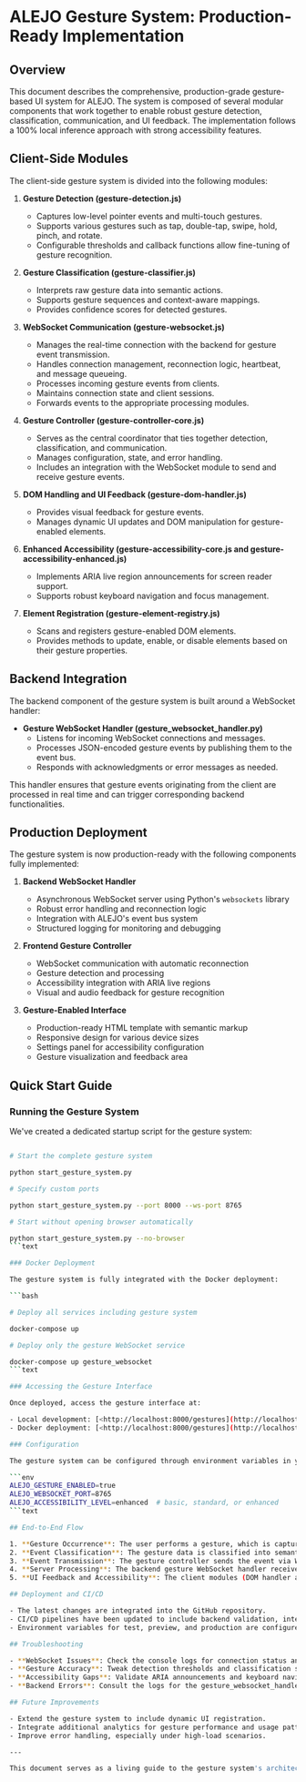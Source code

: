 # ALEJO Gesture System: Production-Ready Implementation

## Overview

This document describes the comprehensive, production-grade gesture-based UI system for ALEJO. The system is composed of several modular components that work together to enable robust gesture detection, classification, communication, and UI feedback. The implementation follows a 100% local inference approach with strong accessibility features.

## Client-Side Modules

The client-side gesture system is divided into the following modules:

1. **Gesture Detection (gesture-detection.js)**
   - Captures low-level pointer events and multi-touch gestures.
   - Supports various gestures such as tap, double-tap, swipe, hold, pinch, and rotate.
   - Configurable thresholds and callback functions allow fine-tuning of gesture recognition.

2. **Gesture Classification (gesture-classifier.js)**
   - Interprets raw gesture data into semantic actions.
   - Supports gesture sequences and context-aware mappings.
   - Provides confidence scores for detected gestures.

3. **WebSocket Communication (gesture-websocket.js)**
   - Manages the real-time connection with the backend for gesture event transmission.
   - Handles connection management, reconnection logic, heartbeat, and message queueing.
   - Processes incoming gesture events from clients.
   - Maintains connection state and client sessions.
   - Forwards events to the appropriate processing modules.

4. **Gesture Controller (gesture-controller-core.js)**
   - Serves as the central coordinator that ties together detection, classification, and communication.
   - Manages configuration, state, and error handling.
   - Includes an integration with the WebSocket module to send and receive gesture events.

5. **DOM Handling and UI Feedback (gesture-dom-handler.js)**
   - Provides visual feedback for gesture events.
   - Manages dynamic UI updates and DOM manipulation for gesture-enabled elements.

6. **Enhanced Accessibility (gesture-accessibility-core.js and gesture-accessibility-enhanced.js)**
   - Implements ARIA live region announcements for screen reader support.
   - Supports robust keyboard navigation and focus management.

7. **Element Registration (gesture-element-registry.js)**
   - Scans and registers gesture-enabled DOM elements.
   - Provides methods to update, enable, or disable elements based on their gesture properties.

## Backend Integration

The backend component of the gesture system is built around a WebSocket handler:

- **Gesture WebSocket Handler (gesture_websocket_handler.py)**
  - Listens for incoming WebSocket connections and messages.
  - Processes JSON-encoded gesture events by publishing them to the event bus.
  - Responds with acknowledgments or error messages as needed.

This handler ensures that gesture events originating from the client are processed in real time and can trigger corresponding backend functionalities.

## Production Deployment

The gesture system is now production-ready with the following components fully implemented:

1. **Backend WebSocket Handler**
   - Asynchronous WebSocket server using Python's `websockets` library
   - Robust error handling and reconnection logic
   - Integration with ALEJO's event bus system
   - Structured logging for monitoring and debugging

2. **Frontend Gesture Controller**
   - WebSocket communication with automatic reconnection
   - Gesture detection and processing
   - Accessibility integration with ARIA live regions
   - Visual and audio feedback for gesture recognition

3. **Gesture-Enabled Interface**
   - Production-ready HTML template with semantic markup
   - Responsive design for various device sizes
   - Settings panel for accessibility configuration
   - Gesture visualization and feedback area

## Quick Start Guide

### Running the Gesture System

We've created a dedicated startup script for the gesture system:

```bash

# Start the complete gesture system

python start_gesture_system.py

# Specify custom ports

python start_gesture_system.py --port 8000 --ws-port 8765

# Start without opening browser automatically

python start_gesture_system.py --no-browser
```text

### Docker Deployment

The gesture system is fully integrated with the Docker deployment:

```bash

# Deploy all services including gesture system

docker-compose up

# Deploy only the gesture WebSocket service

docker-compose up gesture_websocket
```text

### Accessing the Gesture Interface

Once deployed, access the gesture interface at:

- Local development: [<http://localhost:8000/gestures](http://localhost:8000/gesture>s)
- Docker deployment: [<http://localhost:8000/gestures](http://localhost:8000/gesture>s)

### Configuration

The gesture system can be configured through environment variables in your `.env` file:

```env
ALEJO_GESTURE_ENABLED=true
ALEJO_WEBSOCKET_PORT=8765
ALEJO_ACCESSIBILITY_LEVEL=enhanced  # basic, standard, or enhanced
```text

## End-to-End Flow

1. **Gesture Occurrence**: The user performs a gesture, which is captured by the gesture-detection module.
2. **Event Classification**: The gesture data is classified into semantic actions by the classifier.
3. **Event Transmission**: The gesture controller sends the event via WebSocket connection using the gesture-websocket module.
4. **Server Processing**: The backend gesture WebSocket handler receives the event, processes it, and publishes it on the event bus.
5. **UI Feedback and Accessibility**: The client modules (DOM handler and accessibility modules) provide real-time feedback and ensure that the system remains accessible.

## Deployment and CI/CD

- The latest changes are integrated into the GitHub repository.
- CI/CD pipelines have been updated to include backend validation, integration testing, and security compliance.
- Environment variables for test, preview, and production are configured appropriately in GitHub Actions.

## Troubleshooting

- **WebSocket Issues**: Check the console logs for connection status and error messages. The gesture-controller-core module logs relevant WebSocket events.
- **Gesture Accuracy**: Tweak detection thresholds and classification settings in the respective modules.
- **Accessibility Gaps**: Validate ARIA announcements and keyboard navigations in various browsers.
- **Backend Errors**: Consult the logs for the gesture_websocket_handler to determine if messages are malformed or if connectivity is lost.

## Future Improvements

- Extend the gesture system to include dynamic UI registration.
- Integrate additional analytics for gesture performance and usage patterns.
- Improve error handling, especially under high-load scenarios.

---

This document serves as a living guide to the gesture system's architecture, ensuring that both current and future developers can understand and maintain this critical component of ALEJO.
